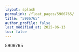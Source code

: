 ```yaml
---
layout: splash
permalink: /float_pages/5906765/
title: "5906765"
author_profile: false
last_modified_at: 2025-06-13
toc: false
---
```

 
5906765
